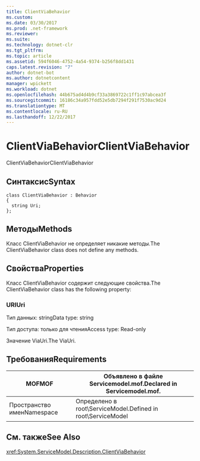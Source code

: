 ```yaml
---
title: ClientViaBehavior
ms.custom: 
ms.date: 03/30/2017
ms.prod: .net-framework
ms.reviewer: 
ms.suite: 
ms.technology: dotnet-clr
ms.tgt_pltfrm: 
ms.topic: article
ms.assetid: 594f6046-4752-4a54-9374-b256f8dd1431
caps.latest.revision: "7"
author: dotnet-bot
ms.author: dotnetcontent
manager: wpickett
ms.workload: dotnet
ms.openlocfilehash: 44b675ad4d4b9cf33a3869722c1ff1c97abcea3f
ms.sourcegitcommit: 16186c34a957fdd52e5db7294f291f7530ac9d24
ms.translationtype: MT
ms.contentlocale: ru-RU
ms.lasthandoff: 12/22/2017
---
```

# <a name="clientviabehavior"></a><span data-ttu-id="05112-102">ClientViaBehavior</span><span class="sxs-lookup"><span data-stu-id="05112-102">ClientViaBehavior</span></span>
<span data-ttu-id="05112-103">ClientViaBehavior</span><span class="sxs-lookup"><span data-stu-id="05112-103">ClientViaBehavior</span></span>  
  
## <a name="syntax"></a><span data-ttu-id="05112-104">Синтаксис</span><span class="sxs-lookup"><span data-stu-id="05112-104">Syntax</span></span>  
  
```  
class ClientViaBehavior : Behavior  
{  
  string Uri;  
};  
```  
  
## <a name="methods"></a><span data-ttu-id="05112-105">Методы</span><span class="sxs-lookup"><span data-stu-id="05112-105">Methods</span></span>  
 <span data-ttu-id="05112-106">Класс ClientViaBehavior не определяет никакие методы.</span><span class="sxs-lookup"><span data-stu-id="05112-106">The ClientViaBehavior class does not define any methods.</span></span>  
  
## <a name="properties"></a><span data-ttu-id="05112-107">Свойства</span><span class="sxs-lookup"><span data-stu-id="05112-107">Properties</span></span>  
 <span data-ttu-id="05112-108">Класс ClientViaBehavior содержит следующие свойства.</span><span class="sxs-lookup"><span data-stu-id="05112-108">The ClientViaBehavior class has the following property:</span></span>  
  
### <a name="uri"></a><span data-ttu-id="05112-109">URI</span><span class="sxs-lookup"><span data-stu-id="05112-109">Uri</span></span>  
 <span data-ttu-id="05112-110">Тип данных: string</span><span class="sxs-lookup"><span data-stu-id="05112-110">Data type: string</span></span>  
  
 <span data-ttu-id="05112-111">Тип доступа: только для чтения</span><span class="sxs-lookup"><span data-stu-id="05112-111">Access type: Read-only</span></span>  
  
 <span data-ttu-id="05112-112">Значение ViaUri.</span><span class="sxs-lookup"><span data-stu-id="05112-112">The ViaUri.</span></span>  
  
## <a name="requirements"></a><span data-ttu-id="05112-113">Требования</span><span class="sxs-lookup"><span data-stu-id="05112-113">Requirements</span></span>  
  
|<span data-ttu-id="05112-114">MOF</span><span class="sxs-lookup"><span data-stu-id="05112-114">MOF</span></span>|<span data-ttu-id="05112-115">Объявлено в файле Servicemodel.mof.</span><span class="sxs-lookup"><span data-stu-id="05112-115">Declared in Servicemodel.mof.</span></span>|  
|---------|-----------------------------------|  
|<span data-ttu-id="05112-116">Пространство имен</span><span class="sxs-lookup"><span data-stu-id="05112-116">Namespace</span></span>|<span data-ttu-id="05112-117">Определено в root\ServiceModel.</span><span class="sxs-lookup"><span data-stu-id="05112-117">Defined in root\ServiceModel</span></span>|  
  
## <a name="see-also"></a><span data-ttu-id="05112-118">См. также</span><span class="sxs-lookup"><span data-stu-id="05112-118">See Also</span></span>  
 <xref:System.ServiceModel.Description.ClientViaBehavior>
